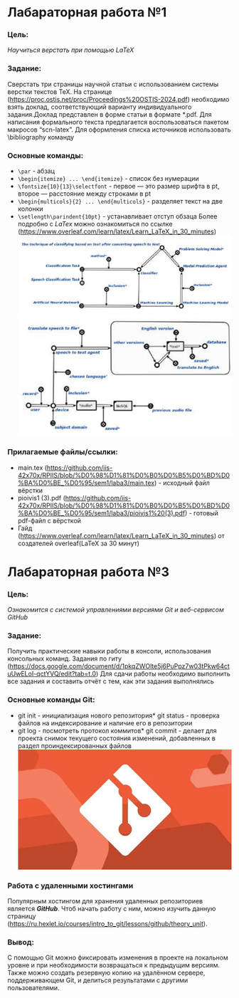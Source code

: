 # Лабараторная работа №1
### Цель:
*Научиться верстать при помощью LaTeX*
### Задание:
Сверстать три страницы научной статьи с использованием системы верстки текстов TeX.
На странице (https://proc.ostis.net/proc/Proceedings%20OSTIS-2024.pdf) необходимо взять доклад, соответствующий варианту индивидуального задания.Доклад представлен в форме статьи в формате *.pdf.
Для написания формального текста предлагается воспользоваться пакетом макросов “scn-latex”. Для оформления списка источников использовать \bibliography команду

### Основные команды:
* `\par` - абзац
* `\begin{itemize} ... \end{itemize}` - список без нумерации
*  `\fontsize{10}{13}\selectfont` - первое — это размер шрифта в pt, второе — расстояние между строками в pt
* `\begin{multicols}{2} ... \end{multicols}` - разделяет текст на две колонки
*  `\setlength\parindent{10pt}` - устанавливает отступ обзаца
  Более подробно с _LaTex_ можно ознакомиться по ссылке (https://www.overleaf.com/learn/latex/Learn_LaTeX_in_30_minutes)
  ![](ss1.png)
  ![](ss2.png)
### Прилагаемые файлы/ссылки:
* main.tex (https://github.com/iis-42x70x/RPIIS/blob/%D0%98%D1%81%D0%B0%D0%B5%D0%BD%D0%BA%D0%BE_%D0%95/sem1/laba3/main.tex) - исходный файл вёрстки
* pioivis1 (3).pdf (https://github.com/iis-42x70x/RPIIS/blob/%D0%98%D1%81%D0%B0%D0%B5%D0%BD%D0%BA%D0%BE_%D0%95/sem1/laba3/pioivis1%20(3).pdf) - готовый pdf-файл с вёрсткой
* Гайд (https://www.overleaf.com/learn/latex/Learn_LaTeX_in_30_minutes) от создателей overleaf(LaTeX за 30 минут)
# Лабараторная работа №3
### Цель:
*Ознакомится с системой управлениями версиями Git и веб-сервисом GitHub*
### Задание:
Получить практические навыки работы в консоли, использования консольных команд.
Задания по гиту (https://docs.google.com/document/d/1pkqZWOlte5j6PuPpz7w03tPkw64ctuUwELoI-qctYVQ/edit?tab=t.0)
Для сдачи работы необходимо выполнить все задания и составить отчёт с тем, как эти задания выполнялись
### Основные команды Git:
* git init - инициализация нового репозитория* git status - проверка файлов на индексирование и наличие его в репозитории
* git log - посмотреть протокол коммитов* git commit - делает для проекта снимок текущего состояния изменений, добавленных в раздел проиндексированных файлов
![](i.webp)
### Работа с удаленными хостингами
Популярным хостингом для хранения удаленных репозиториев является *__GitHub__*.
Чтоб начать работу с ним, можно изучить данную страницу (https://ru.hexlet.io/courses/intro_to_git/lessons/github/theory_unit).
### Вывод:
С помощью Git можно фиксировать изменения в проекте на локальном уровне и при необходимости возвращаться к предыдущим версиям. Также можно создать резервную копию на удалённом сервере, поддерживающем Git, и делиться результатами с другими пользователями.
